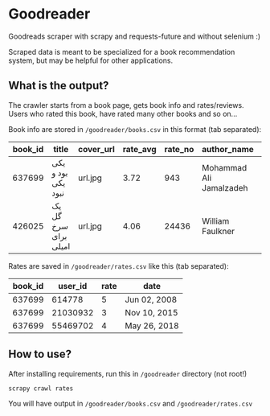 # Goodreader

Goodreads scraper with scrapy and requests-future and without selenium :)

Scraped data is meant to be specialized for a book recommendation system, but may be helpful for other applications.

## What is the output?

The crawler starts from a book page, gets book info and rates/reviews. Users who rated this book, have rated many other books and so on...

Book info are stored in `/goodreader/books.csv` in this format (tab separated):

book_id	| title	| cover_url	| rate_avg | rate_no | author_name | author_id
--- | --- | --- | --- | --- | --- | ---
637699 |	یکی بود و یكی نبود | url.jpg |	3.72	| 943	| Mohammad Ali Jamalzadeh |	607716
426025 | یک گل سرخ برای امیلی	| url.jpg	| 4.06 |	24436 |	William Faulkner |3535

Rates are saved in `/goodreader/rates.csv` like this (tab separated):

book_id | user_id | rate | date 
--- | --- | --- | --- 
637699 |	614778 |	5 |	Jun 02, 2008
637699 |	21030932 |	3 |	Nov 10, 2015
637699 |	55469702 |	4 |	May 26, 2018

## How to use?

After installing requirements, run this in `/goodreader` directory (not root!)
```
scrapy crawl rates
```
You will have output in `/goodreader/books.csv` and `/goodreader/rates.csv`
